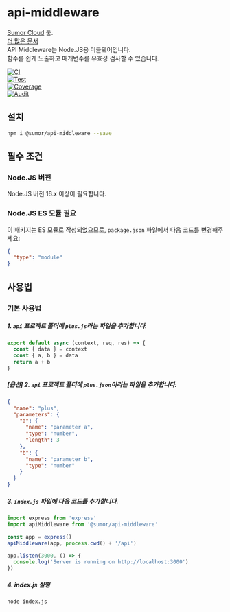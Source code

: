 # api-middleware

[Sumor Cloud](https://sumor.cloud) 툴.  
[더 많은 문서](https://sumor.cloud)  
API Middleware는 Node.JS용 미들웨어입니다.  
함수를 쉽게 노출하고 매개변수를 유효성 검사할 수 있습니다.

[![CI](https://github.com/sumor-cloud/api-middleware/actions/workflows/ci.yml/badge.svg)](https://github.com/sumor-cloud/api-middleware/actions/workflows/ci.yml)  
[![Test](https://github.com/sumor-cloud/api-middleware/actions/workflows/ut.yml/badge.svg)](https://github.com/sumor-cloud/api-middleware/actions/workflows/ut.yml)  
[![Coverage](https://github.com/sumor-cloud/api-middleware/actions/workflows/coverage.yml/badge.svg)](https://github.com/sumor-cloud/api-middleware/actions/workflows/coverage.yml)  
[![Audit](https://github.com/sumor-cloud/api-middleware/actions/workflows/audit.yml/badge.svg)](https://github.com/sumor-cloud/api-middleware/actions/workflows/audit.yml)

## 설치

```bash
npm i @sumor/api-middleware --save
```

## 필수 조건

### Node.JS 버전

Node.JS 버전 16.x 이상이 필요합니다.

### Node.JS ES 모듈 필요

이 패키지는 ES 모듈로 작성되었으므로, `package.json` 파일에서 다음 코드를 변경해주세요:

```json
{
  "type": "module"
}
```

## 사용법

### 기본 사용법

##### 1. `api` 프로젝트 폴더에 `plus.js`라는 파일을 추가합니다.

```js
export default async (context, req, res) => {
  const { data } = context
  const { a, b } = data
  return a + b
}
```

##### [옵션] 2. `api` 프로젝트 폴더에 `plus.json`이라는 파일을 추가합니다.

```json
{
  "name": "plus",
  "parameters": {
    "a": {
      "name": "parameter a",
      "type": "number",
      "length": 3
    },
    "b": {
      "name": "parameter b",
      "type": "number"
    }
  }
}
```

##### 3. `index.js` 파일에 다음 코드를 추가합니다.

```javascript
import express from 'express'
import apiMiddleware from '@sumor/api-middleware'

const app = express()
apiMiddleware(app, process.cwd() + '/api')

app.listen(3000, () => {
  console.log('Server is running on http://localhost:3000')
})
```

##### 4. index.js 실행

```bash
node index.js
```

